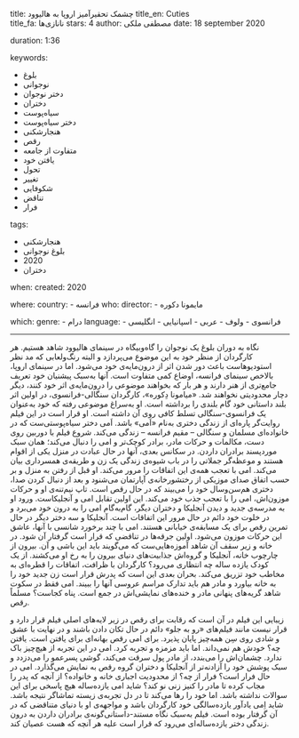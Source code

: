 
title: چشمک تحقیرآمیز اروپا به هالیوود 
title_en: Cuties   
title_fa: نانازی‌ها 
stars: 4
author: مصطفی ملکی
date: 18 september 2020

duration: 1:36

keywords:
  - بلوغ
  - نوجوانی
  - دختر نوجوان
  - دختران
  - سیاه‌پوست
  - دختر سیاه‌پوست
  - هنجارشکنی
  - رقص
  - متفاوت از جامعه
  - یافتن خود
  - تحول
  - تغییر
  - شکوفایی
  - تناقض
  - فرار

tags:
  - هنجارشکنی
  - بلوغ نوجوانی 
  - 2020
  - دختران  

when:
  created: 2020

where:
  country:
    - فرانسه
who:
  director: 
    - مایمونا دکوره
   
which:
  genre:
    - درام 
  language:
    - فرانسوی
    - ولوف
    - عربی
    - اسپانیایی
    - انگلیسی
   
---

نگاه به دوران بلوغ یک نوجوان را گاه‌و‌بیگاه در سینمای هالیوود شاهد هستیم. هر کارگردان از منظر خود به این موضوع می‌پردازد و البته رنگ‌ولعابی که مد نظر استودیوهاست باعث دور شدن اثر از درون‌مایه‌ی خود می‌شود. اما در سینمای اروپا، بالاخص سینمای فرانسه، اوضاع کمی متفاوت است. آنها به‌سبک پیشنیان خود تعریف جامع‌تری از هنر دارند و هر بار که بخواهند موضوعی را درون‌مایه‌ی اثر خود کنند، دیگر دچار محدودیتی نخواهند شد. «میامونا دِکوره»، کارگردان سنگالی-فرانسوی، در اولین اثر بلند داستانی خود گام بلندی را برداشته است. او به‌سراغ موضوعی رفته که خود به‌عنوان یک فرانسوی-سنگالی تسلط کافی روی آن داشته است. او قرار است در این فیلم روایت‌گر پاره‌ای از زندگی دختری به‌نام «اَمی» باشد. اَمی دختر سیاه‌پوستی‌ست که در خانواده‌ای مسلمان و سنگالی – مقیم فرانسه – زندگی می‌کند. شروع فیلم با دوربین روی دست، مکالمات و حرکات مادر، برادر کوچک‌تر و امی را دنبال می‌کند؛ همان سبک موردپسند برادران داردن. در سکانس بعدی، آنها در حال عبادت در منزل یکی از اقوام هستند و موعظه‌گر جملاتی را در باب شیوه‌ی زندگی یک زن و طریقه‌ی همسرداری بیان می‌کند. امی با تعجب همه‌ی این اتفاقات را مرور می‌کند. او قبل از رفتن به منزل و بر حسب اتفاق صدای موزیکی از رختشورخانه‌ی آپارتمان می‌شنود و بعد از دنبال کردن صدا، دختری هم‌سن‌وسال خود را می‌بیند که در حال رقص است. تاپ نیم‌تنه‌‌ی او و حرکات موزون‌اش، امی را با تعجب جذب خود می‌کند. این اولین تقابل امی و آنجلیکاست. ورود او به مدرسه‌ی جدید و دیدن آنجلیکا و دختران دیگر، گام‌به‌گام امی را به درون خود می‌برد و در خلوت خود دائم در حال مرور این اتفاقات است. آنجلیکا و سه دختر دیگر در حال تمرین رقص برای یک مسابقه‌ی خیابانی هستند. امی با چند برخورد شانسی با آنها، عاشق این حرکات موزون می‌شود. اولین جرقه‌ها در تناقضی که قرار است گرفتار آن شود. در خانه و زیر سقف آن شاهد آموزه‌هایی‌ست که می‌گویند باید این باشی و آن. بیرون از چارچوب خانه، آنجلیکا و گروه‌اش جذابیت‌های دنیای بیرون را به رخ او می‌کشند. از یک کودک یازده ساله چه انتظاری می‌رود؟ کارگردان با ظرافت، اتفاقات را قطره‌ای به مخاطب خود تزریق می‌کند. بحران بعدی این است که پدرش قرار است زن جدید خود را به خانه بیاورد و مادر هم باید تدارک مراسم عروسی آنها را ببیند. امی فقط در سکوت شاهد گریه‌های پنهانی مادر و خنده‌های نمایشی‌اش در جمع است. پناه کجاست؟ مسلماً رقص. 

زیبایی این فیلم در آن است که رقابت برای رقص در زیر لایه‌های اصلی فیلم قرار دارد و قرار نیست مانند فیلم‌های «رو به جلو» دائم در حال تکان دادن باشند و در نهایت با عشق و شادی روی سِن همه‌چیز پایان پذیرد. برای امی رقص بهانه‌ای برای یافتن است. یافتن چه؟‌ خودش هم نمی‌داند. اما باید مزمزه و تجربه کرد. امی در این تجربه از هیچ‌چیز باک ندارد. چشمان‌اش را می‌بندد، از مادر پول سرقت می‌کند، گوشی پسرعمو را می‌دزدد و سبک پوشش خود را آزادنه‌تر از آنجلیکا و دختران گروه رقص به نمایش می‌گذارد. امی در حال فرار است؟ فرار از چه؟ از محدودیت اجباری خانه و خانواده؟ از آنچه که پدر را مجاب کرده تا مادر را کنیز زنی نو کند؟ شاید امی یازده‌ساله هیچ‌ پاسخی برای این سوالات نداشته باشد. اما خود را رها می‌کند تا در دل تجربه‌ی زیسته تماشاگر نتیجه باشد. شاید اِمی یادآور یازده‌سالگی خود کارگردان باشد و مواجهه‌ی او با دنیای متناقضی که در آن گرفتار بوده است. فیلم به‌سبک نگاه مستند-داستانی‌گونه‌ی برادران داردن به درون زندگی دختر یازده‌ساله‌ای می‌رود که قرار است علیه هر آنچه که هست عصیان کند.